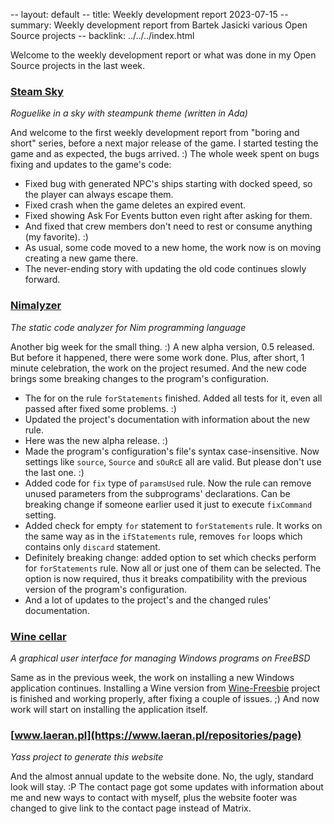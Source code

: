 -- layout: default
-- title: Weekly development report 2023-07-15
-- summary: Weekly development report from Bartek Jasicki various Open Source projects
-- backlink: ../../../index.html

Welcome to the weekly development report or what was done in my Open Source
projects in the last week.

### [Steam Sky](https://www.laeran.pl/repositories/steamsky)

*Roguelike in a sky with steampunk theme (written in Ada)*

And welcome to the first weekly development report from "boring and short"
series, before a next major release of the game. I started testing the game and
as expected, the bugs arrived. :) The whole week spent on bugs fixing and
updates to the game's code:

* Fixed bug with generated NPC's ships starting with docked speed, so the
  player can always escape them.
* Fixed crash when the game deletes an expired event.
* Fixed showing Ask For Events button even right after asking for them.
* And fixed that crew members don't need to rest or consume anything (my
  favorite). :)
* As usual, some code moved to a new home, the work now is on moving creating
  a new game there.
* The never-ending story with updating the old code continues slowly forward.

### [Nimalyzer](https://www.laeran.pl/repositories/nimalyzer)

*The static code analyzer for Nim programming language*

Another big week for the small thing. :) A new alpha version, 0.5 released. But
before it happened, there were some work done. Plus, after short, 1 minute
celebration, the work on the project resumed. And the new code brings some
breaking changes to the program's configuration.

* The for on the rule `forStatements` finished. Added all tests for it, even
  all passed after fixed some problems. :)
* Updated the project's documentation with information about the new rule.
* Here was the new alpha release. :)
* Made the program's configuration's file's syntax case-insensitive. Now
  settings like `source`, `Source` and `sOuRcE` all are valid. But please don't
  use the last one. :)
* Added code for `fix` type of `paramsUsed` rule. Now the rule can remove
  unused parameters from the subprograms' declarations. Can be breaking change
  if someone earlier used it just to execute `fixCommand` setting.
* Added check for empty `for` statement to `forStatements` rule. It works on
  the same way as in the `ifStatements` rule, removes `for` loops which
  contains only `discard` statement.
* Definitely breaking change: added option to set which checks perform for
  `forStatements` rule. Now all or just one of them can be selected. The option
  is now required, thus it breaks compatibility with the previous version of
  the program's configuration.
* And a lot of updates to the project's and the changed rules' documentation.

### [Wine cellar](https://www.laeran.pl/repositories/winecellar)

*A graphical user interface for managing Windows programs on FreeBSD*

Same as in the previous week, the work on installing a new Windows application
continues. Installing a Wine version from [Wine-Freesbie](https://github.com/thindil/wine-freesbie)
project is finished and working properly, after fixing a couple of issues. ;)
And now work will start on installing the application itself.

### [www.laeran.pl](https://www.laeran.pl/repositories/page)

*Yass project to generate this website*

And the almost annual update to the website done. No, the ugly, standard look
will stay. :P The contact page got some updates with information about me and
new ways to contact with myself, plus the website footer was changed to give
link to the contact page instead of Matrix.
